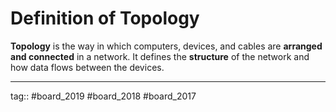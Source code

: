 # Definition of Topology

**Topology** is the way in which computers, devices, and cables are **arranged and connected** in a network. It defines the **structure** of the network and how data flows between the devices.

---

tag:: #board_2019 #board_2018 #board_2017 